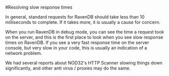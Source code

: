 #Resolving slow response times

In general, standard requests for RavenDB should take less than 10 milliseconds to complete. If it takes more, it is usually a cause for concern.

When you run RavenDB in debug mode, you can see the time a request took on the server, and this is the first place to look when you see slow response times on RavenDB. If you see a very fast response time on the server console, but very slow in your code, this is usually an indication of a network problem.

We had several reports about NOD32's HTTP Scanner slowing things down significantly, and other anti virus / proxies may do the same.